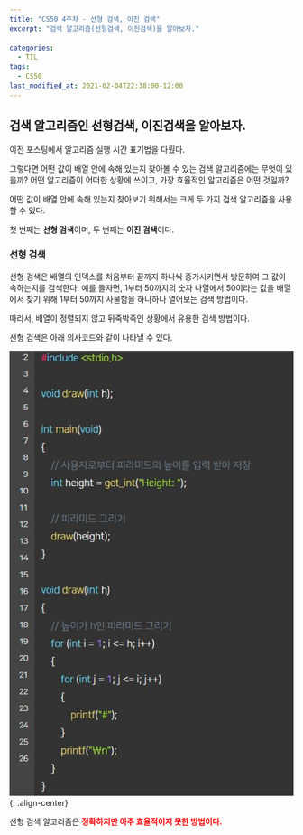 ```yaml
---
title: "CS50 4주차 - 선형 검색, 이진 검색"
excerpt: "검색 알고리즘(선형검색, 이진검색)을 알아보자."

categories:
  - TIL
tags:
  - CS50
last_modified_at: 2021-02-04T22:38:00-12:00
---
```


## 검색 알고리즘인 선형검색, 이진검색을 알아보자.




이전 포스팅에서 알고리즘 실행 시간 표기법을 다뤘다.

그렇다면 어떤 값이 배열 안에 속해 있는지 찾아볼 수 있는 검색 알고리즘에는 무엇이 있을까?
어떤 알고리즘이 어떠한 상황에 쓰이고, 가장 효율적인 알고리즘은 어떤 것일까?

어떤 값이 배열 안에 속해 있는지 찾아보기 위해서는 크게 두 가지 검색 알고리즘을 사용할 수 있다. 

첫 번째는 **선형 검색**이며, 두 번째는 **이진 검색**이다.


### 선형 검색


선형 검색은 배열의 인덱스를 처음부터 끝까지 하나씩 증가시키면서 방문하여 그 값이 속하는지를 검색한다. 예를 들자면, 1부터 50까지의 숫자 나열에서 50이라는 값을 배열에서 찾기 위해 1부터 50까지 사물함을 하나하나 열어보는 검색 방법이다.

따라서, 배열이  정렬되지 않고 뒤죽박죽인 상황에서 유용한 검색 방법이다.

선형 검색은 아래 의사코드와 같이 나타낼 수 있다.


![](/assets/images/for-loop.jpg){: .align-center} 

선형 검색 알고리즘은 <span style="color:red">__정확하지만 아주 효율적이지 못한 방법이다.__</span> 
